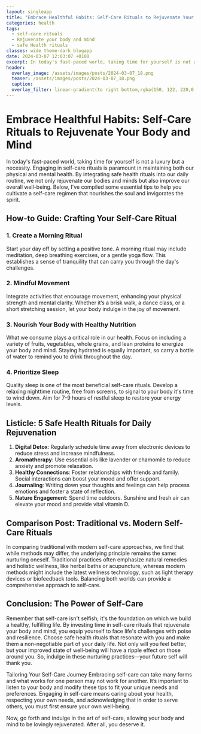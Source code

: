 ```yaml
---
layout: singleapp
title: "Embrace Healthful Habits: Self-Care Rituals to Rejuvenate Your Body and Mind"
categories: health
tags:
  - self-care rituals
  - Rejuvenate your body and mind
  - safe Health rituals
classes: wide theme-dark blogapp
date: 2024-03-07 12:03:07 +0100
excerpt: In today's fast-paced world, taking time for yourself is not a luxury but a necessity.
header:
  overlay_image: /assets/images/posts/2024-03-07_18.png
  teaser: /assets/images/posts/2024-03-07_18.png
  caption: 
  overlay_filter: linear-gradient(to right bottom,rgba(150, 122, 220,0.8), rgba(255,245,208,0.5))
---
```

# Embrace Healthful Habits: Self-Care Rituals to Rejuvenate Your Body and Mind

In today's fast-paced world, taking time for yourself is not a luxury but a necessity. Engaging in self-care rituals is paramount in maintaining both our physical and mental health. By integrating safe health rituals into our daily routine, we not only rejuvenate our bodies and minds but also improve our overall well-being. Below, I've compiled some essential tips to help you cultivate a self-care regimen that nourishes the soul and invigorates the spirit. 

## How-to Guide: Crafting Your Self-Care Ritual

### 1. Create a Morning Ritual
Start your day off by setting a positive tone. A morning ritual may include meditation, deep breathing exercises, or a gentle yoga flow. This establishes a sense of tranquility that can carry you through the day's challenges.

### 2. Mindful Movement
Integrate activities that encourage movement, enhancing your physical strength and mental clarity. Whether it’s a brisk walk, a dance class, or a short stretching session, let your body indulge in the joy of movement.

### 3. Nourish Your Body with Healthy Nutrition
What we consume plays a critical role in our health. Focus on including a variety of fruits, vegetables, whole grains, and lean proteins to energize your body and mind. Staying hydrated is equally important, so carry a bottle of water to remind you to drink throughout the day.

### 4. Prioritize Sleep
Quality sleep is one of the most beneficial self-care rituals. Develop a relaxing nighttime routine, free from screens, to signal to your body it's time to wind down. Aim for 7-9 hours of restful sleep to restore your energy levels.

## Listicle: 5 Safe Health Rituals for Daily Rejuvenation

1. **Digital Detox**: Regularly schedule time away from electronic devices to reduce stress and increase mindfulness.
2. **Aromatherapy**: Use essential oils like lavender or chamomile to reduce anxiety and promote relaxation.
3. **Healthy Connections**: Foster relationships with friends and family. Social interactions can boost your mood and offer support.
4. **Journaling**: Writing down your thoughts and feelings can help process emotions and foster a state of reflection.
5. **Nature Engagement**: Spend time outdoors. Sunshine and fresh air can elevate your mood and provide vital vitamin D.

## Comparison Post: Traditional vs. Modern Self-Care Rituals

In comparing traditional with modern self-care approaches, we find that while methods may differ, the underlying principle remains the same: nurturing oneself. Traditional practices often emphasize natural remedies and holistic wellness, like herbal baths or acupuncture, whereas modern methods might include the latest wellness technology, such as light therapy devices or biofeedback tools. Balancing both worlds can provide a comprehensive approach to self-care.

## Conclusion: The Power of Self-Care

Remember that self-care isn't selfish; it's the foundation on which we build a healthy, fulfilling life. By investing time in self-care rituals that rejuvenate your body and mind, you equip yourself to face life's challenges with poise and resilience. Choose safe health rituals that resonate with you and make them a non-negotiable part of your daily life. Not only will you feel better, but your improved state of well-being will have a ripple effect on those around you. So, indulge in these nurturing practices—your future self will thank you.

Tailoring Your Self-Care Journey
Embracing self-care can take many forms and what works for one person may not work for another. It’s important to listen to your body and modify these tips to fit your unique needs and preferences. Engaging in self-care means caring about your health, respecting your own needs, and acknowledging that in order to serve others, you must first ensure your own well-being.

Now, go forth and indulge in the art of self-care, allowing your body and mind to be lovingly rejuvenated. After all, you deserve it.